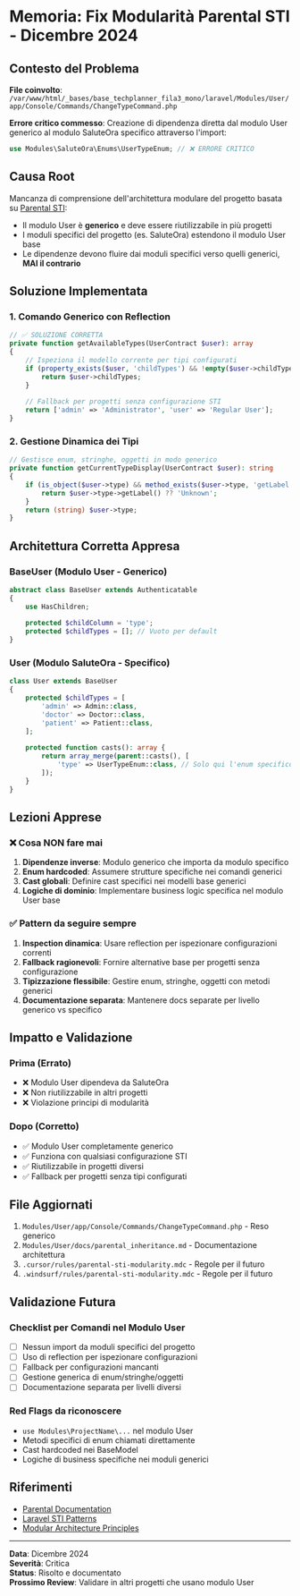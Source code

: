 # Memoria: Fix Modularità Parental STI - Dicembre 2024

## Contesto del Problema
**File coinvolto**: `/var/www/html/_bases/base_techplanner_fila3_mono/laravel/Modules/User/app/Console/Commands/ChangeTypeCommand.php`

**Errore critico commesso**: Creazione di dipendenza diretta dal modulo User generico al modulo SaluteOra specifico attraverso l'import:
```php
use Modules\SaluteOra\Enums\UserTypeEnum; // ❌ ERRORE CRITICO
```

## Causa Root
Mancanza di comprensione dell'architettura modulare del progetto basata su [Parental STI](https://github.com/tighten/parental):
- Il modulo User è **generico** e deve essere riutilizzabile in più progetti
- I moduli specifici del progetto (es. SaluteOra) estendono il modulo User base
- Le dipendenze devono fluire dai moduli specifici verso quelli generici, **MAI il contrario**

## Soluzione Implementata

### 1. Comando Generico con Reflection
```php
// ✅ SOLUZIONE CORRETTA
private function getAvailableTypes(UserContract $user): array
{
    // Ispeziona il modello corrente per tipi configurati
    if (property_exists($user, 'childTypes') && !empty($user->childTypes)) {
        return $user->childTypes;
    }
    
    // Fallback per progetti senza configurazione STI
    return ['admin' => 'Administrator', 'user' => 'Regular User'];
}
```

### 2. Gestione Dinamica dei Tipi
```php
// Gestisce enum, stringhe, oggetti in modo generico
private function getCurrentTypeDisplay(UserContract $user): string
{
    if (is_object($user->type) && method_exists($user->type, 'getLabel')) {
        return $user->type->getLabel() ?? 'Unknown';
    }
    return (string) $user->type;
}
```

## Architettura Corretta Appresa

### BaseUser (Modulo User - Generico)
```php
abstract class BaseUser extends Authenticatable
{
    use HasChildren;
    
    protected $childColumn = 'type';
    protected $childTypes = []; // Vuoto per default
}
```

### User (Modulo SaluteOra - Specifico)
```php
class User extends BaseUser
{
    protected $childTypes = [
        'admin' => Admin::class,
        'doctor' => Doctor::class,
        'patient' => Patient::class,
    ];
    
    protected function casts(): array {
        return array_merge(parent::casts(), [
            'type' => UserTypeEnum::class, // Solo qui l'enum specifico
        ]);
    }
}
```

## Lezioni Apprese

### ❌ Cosa NON fare mai
1. **Dipendenze inverse**: Modulo generico che importa da modulo specifico
2. **Enum hardcoded**: Assumere strutture specifiche nei comandi generici  
3. **Cast globali**: Definire cast specifici nei modelli base generici
4. **Logiche di dominio**: Implementare business logic specifica nel modulo User base

### ✅ Pattern da seguire sempre
1. **Inspection dinamica**: Usare reflection per ispezionare configurazioni correnti
2. **Fallback ragionevoli**: Fornire alternative base per progetti senza configurazione
3. **Tipizzazione flessibile**: Gestire enum, stringhe, oggetti con metodi generici
4. **Documentazione separata**: Mantenere docs separate per livello generico vs specifico

## Impatto e Validazione

### Prima (Errato)
- ❌ Modulo User dipendeva da SaluteOra
- ❌ Non riutilizzabile in altri progetti
- ❌ Violazione principi di modularità

### Dopo (Corretto)
- ✅ Modulo User completamente generico
- ✅ Funziona con qualsiasi configurazione STI
- ✅ Riutilizzabile in progetti diversi
- ✅ Fallback per progetti senza tipi configurati

## File Aggiornati
1. `Modules/User/app/Console/Commands/ChangeTypeCommand.php` - Reso generico
2. `Modules/User/docs/parental_inheritance.md` - Documentazione architettura
3. `.cursor/rules/parental-sti-modularity.mdc` - Regole per il futuro
4. `.windsurf/rules/parental-sti-modularity.mdc` - Regole per il futuro

## Validazione Futura

### Checklist per Comandi nel Modulo User
- [ ] Nessun import da moduli specifici del progetto
- [ ] Uso di reflection per ispezionare configurazioni
- [ ] Fallback per configurazioni mancanti
- [ ] Gestione generica di enum/stringhe/oggetti
- [ ] Documentazione separata per livelli diversi

### Red Flags da riconoscere
- `use Modules\ProjectName\...` nel modulo User
- Metodi specifici di enum chiamati direttamente
- Cast hardcoded nei BaseModel
- Logiche di business specifiche nei moduli generici

## Riferimenti
- [Parental Documentation](https://github.com/tighten/parental)
- [Laravel STI Patterns](https://laravel.com/docs/eloquent-relationships)
- [Modular Architecture Principles](../../docs/module-architecture.md)

---
**Data**: Dicembre 2024  
**Severità**: Critica  
**Status**: Risolto e documentato  
**Prossimo Review**: Validare in altri progetti che usano modulo User 
